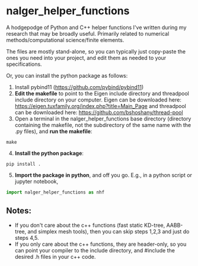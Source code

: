 # nalger_helper_functions
A hodgepodge of Python and C++ helper functions I've written during my research that may be broadly useful. Primarily related to numerical methods/computational science/finite elements.

The files are mostly stand-alone, so you can typically just copy-paste the ones you need into your project, and edit them as needed to your specifications.

Or, you can install the python package as follows:
1) Install pybind11 (https://github.com/pybind/pybind11)
2) **Edit the makefile** to point to the Eigen include directory and threadpool include directory on your computer. Eigen can be downloaded here: https://eigen.tuxfamily.org/index.php?title=Main_Page and threadpool can be downloaded here: https://github.com/bshoshany/thread-pool
3) Open a terminal in the nalger_helper_functions base directory (directory containing the makefile, not the subdirectory of the same name with the .py files), and **run the makefile**:
 ```none
 make
 ```
4) **Install the python package**:
 ```none
 pip install .
 ```
5) **Import the package in python**, and off you go. E.g., in a python script or jupyter notebook, 
 ```python
 import nalger_helper_functions as nhf
 ```

## Notes:

- If you don't care about the c++ functions (fast static KD-tree, AABB-tree, and simplex mesh tools), then you can skip steps 1,2,3 and just do steps 4,5.
- If you only care about the c++ functions, they are header-only, so you can point your compiler to the include directory, and #include the desired .h files in your c++ code.
